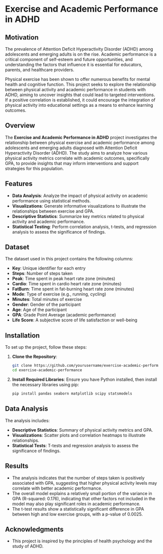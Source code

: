 # Exercise and Academic Performance in ADHD

## Motivation

The prevalence of Attention Deficit Hyperactivity Disorder (ADHD) among adolescents and emerging adults is on the rise. Academic performance is a critical component of self-esteem and future opportunities, and understanding the factors that influence it is essential for educators, parents, and healthcare providers.

Physical exercise has been shown to offer numerous benefits for mental health and cognitive function. This project seeks to explore the relationship between physical activity and academic performance in students with ADHD, aiming to uncover insights that could lead to targeted interventions. If a positive correlation is established, it could encourage the integration of physical activity into educational settings as a means to enhance learning outcomes.

## Overview
The **Exercise and Academic Performance in ADHD** project investigates the relationship between physical exercise and academic performance among adolescents and emerging adults diagnosed with Attention Deficit Hyperactivity Disorder (ADHD). The study aims to analyze how various physical activity metrics correlate with academic outcomes, specifically GPA, to provide insights that may inform interventions and support strategies for this population.

## Features
- **Data Analysis**: Analyze the impact of physical activity on academic performance using statistical methods.
- **Visualizations**: Generate informative visualizations to illustrate the relationships between exercise and GPA.
- **Descriptive Statistics**: Summarize key metrics related to physical activity and academic performance.
- **Statistical Testing**: Perform correlation analysis, t-tests, and regression analysis to assess the significance of findings.

## Dataset
The dataset used in this project contains the following columns:
- **Key**: Unique identifier for each entry
- **Steps**: Number of steps taken
- **Peak**: Time spent in peak heart rate zone (minutes)
- **Cardio**: Time spent in cardio heart rate zone (minutes)
- **FatBurn**: Time spent in fat-burning heart rate zone (minutes)
- **Mode**: Type of exercise (e.g., running, cycling)
- **Minutes**: Total minutes of exercise
- **Gender**: Gender of the participant
- **Age**: Age of the participant
- **GPA**: Grade Point Average (academic performance)
- **Life Score**: A subjective score of life satisfaction or well-being

## Installation
To set up the project, follow these steps:

1. **Clone the Repository**:
   ```bash
   git clone https://github.com/yourusername/exercise-academic-performance.git
   cd exercise-academic-performance
   ```

2. **Install Required Libraries**:
   Ensure you have Python installed, then install the necessary libraries using pip:
   ```bash
   pip install pandas seaborn matplotlib scipy statsmodels
   ```

## Data Analysis
The analysis includes:
- **Descriptive Statistics**: Summary of physical activity metrics and GPA.
- **Visualizations**: Scatter plots and correlation heatmaps to illustrate relationships.
- **Statistical Tests**: T-tests and regression analysis to assess the significance of findings.

## Results
- The analysis indicates that the number of steps taken is positively associated with GPA, suggesting that higher physical activity levels may correlate with better academic performance.
- The overall model explains a relatively small portion of the variance in GPA (R-squared: 0.176), indicating that other factors not included in the model may also play significant roles in academic performance.
- The t-test results show a statistically significant difference in GPA between high and low exercise groups, with a p-value of 0.0025.

## Acknowledgments

- This project is inspired by the principles of health psychology and the study of ADHD.
